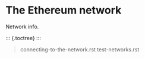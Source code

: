 The Ethereum network
====================

Network info.

::: {.toctree}
:::

> connecting-to-the-network.rst test-networks.rst

